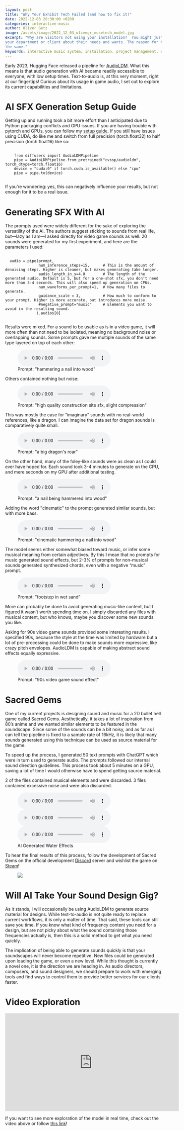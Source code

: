 ```yaml
---
layout: post
title: "Why Your Exhibit Tech Failed (and how to fix it)"
date: 2022-12-03 20:30:00 +0200
categories: interactive-music
author: Oliver Getz
image: /assets/image/2022_12_03_olivegr_musetech_model.jpg
excerpt: "Why are visitors not using your installation?  You might just disagree with yourself, the visitors, and
your department or client about their needs and wants. The reason for this disagreement is always
the same."
keywords: interactive music system, installation, project management, evaluation, evaluation design
---
```


Early 2023, Hugging Face released a pipeline for [AudioLDM](https://github.com/haoheliu/AudioLDM). What this means is that audio generation with AI became readily accessible to everyone, with low setup times. Text-to-audio is, at this very moment, right at our fingertips! Curious about its usage in game audio, I set out to explore its current capabilities and limitations.

# AI SFX Generation Setup Guide
Getting up and running took a bit more effort than I anticipated due to Python packaging conflicts and GPU issues. If you are having trouble with pytorch and GPUs, you can follow my [setup guide](http://https://mct-master.github.io/machine-learning/2023/04/25/olivegr-pytorch-gpu.html). If you still have issues using CUDA, do like me and switch from full precision (torch.float32) to half precision (torch.float16) like so:

<pre>
  <code>
    from diffusers import AudioLDMPipeline
    pipe = AudioLDMPipeline.from_pretrained("cvssp/audioldm", torch_dtype=torch.float16)
    device = "cuda:0" if torch.cuda.is_available() else "cpu"
    pipe = pipe.to(device)
  </code>
</pre>

If you’re wondering: yes, this can negatively influence your results, but not enough for it to be a real issue.

# Generating SFX With AI
The prompts used were widely different for the sake of exploring the versatility of the AI. The authors suggest sticking to sounds from real life, but—lazy as I am—I asked directly for video game sounds as well. 20 sounds were generated for my first experiment, and here are the parameters I used:

<pre>
  <code>
  audio = pipe(prompt,
               num_inference_steps=15,      # This is the amount of denoising steps. Higher is cleaner, but makes generating take longer.
               audio_length_in_s=4.0        # The length of the generated audio. Default is 5, but for a one-shot sfx, you don’t need more than 3-4 seconds. This will also speed up generation on CPUs.
               num_waveforms_per_prompt=1,  # How many files to generate.
               guidance_scale = 3,          # How much to conform to your prompt. Higher is more accurate, but introduces more noise.
               #negative_prompt="music"     # Elements you want to avoid in the resulting sound.
              ).audios[0]
  </code>
</pre>

Results were mixed. For a sound to be usable as is in a video game, it will more often than not need to be isolated, meaning no background noise or overlapping sounds. Some prompts gave me multiple sounds of the same type layered on top of each other:

<figure>
  <audio controls>
    <source src="	https://www.uio.no/english/studies/programmes/mct-master/blog/assets/audio/2023_04_25_olivegr_ai_sfx_hammer_2.mp3" type="audio/mpeg">
    Alternate Text
  </audio>
  <figcaption>Prompt: "hammering a nail into wood"</figcaption>
</figure>

Others contained nothing but noise:

<figure>
  <audio controls>
    <source src="	https://www.uio.no/english/studies/programmes/mct-master/blog/assets/audio/2023_04_25_olivegr_ai_sfx_construction.mp3" type="audio/mpeg">
    Alternate Text
  </audio>
  <figcaption>Prompt: "high quality construction site sfx, slight compression"</figcaption>
</figure>

This was mostly the case for “imaginary” sounds with no real-world references, like a dragon. I can imagine the data set for dragon sounds is comparatively quite small.

<figure>
  <audio controls>
    <source src="	https://www.uio.no/english/studies/programmes/mct-master/blog/assets/audio/2023_04_25_olivegr_ai_sfx_dragon.mp3" type="audio/mpeg">
    Alternate Text
  </audio>
  <figcaption>Prompt: "a big dragon's roar"</figcaption>
</figure>

On the other hand, many of the foley-like sounds were as clean as I could ever have hoped for. Each sound took 3-4 minutes to generate on the CPU, and mere seconds on my GPU after additional testing.

<figure>
  <audio controls>
    <source src="	https://www.uio.no/english/studies/programmes/mct-master/blog/assets/audio/2023_04_25_olivegr_ai_sfx_hammer_cinematic.mp3" type="audio/mpeg">
    Alternate Text
  </audio>
  <figcaption>Prompt: "a nail being hammered into wood"</figcaption>
</figure>

Adding the word "cinematic" to the prompt generated similar sounds, but with more bass.

<figure>
  <audio controls>
    <source src="	https://www.uio.no/english/studies/programmes/mct-master/blog/assets/audio/2023_04_25_olivegr_ai_sfx_hammer.mp3" type="audio/mpeg">
    Alternate Text
  </audio>
  <figcaption>Prompt: "cinematic hammering a nail into wood"</figcaption>
</figure>

The model seems either somewhat biased toward music, or infer some musical meaning from certain adjectives. By this I mean that no prompts for music generated sound effects, but 2-3% of prompts for non-musical sounds generated synthesized chords, even with a negative “music” prompt.

<figure>
  <audio controls>
    <source src="	https://www.uio.no/english/studies/programmes/mct-master/blog/assets/audio/2023_04_25_olivegr_ai_sfx_footstep.mp3" type="audio/mpeg">
    Alternate Text
  </audio>
  <figcaption>Prompt: "footstep in wet sand"</figcaption>
</figure>

More can probably be done to avoid generating music-like content, but I figured it wasn’t worth spending time on. I simply discarded any files with musical content, but who knows, maybe you discover some new sounds you like.

Asking for 90s video game sounds provided some interesting results. I specified 90s, because the style at the time was limited by hardware but a lot of pre-processing could be done to make sounds more expressive, like crazy pitch envelopes. AudioLDM is capable of making abstract sound effects equally expressive.

<figure>
  <audio controls>
    <source src="	https://www.uio.no/english/studies/programmes/mct-master/blog/assets/audio/2023_04_25_olivegr_ai_sfx_vgs.mp3" type="audio/mpeg">
    Alternate Text
  </audio>
  <figcaption>Prompt: "90s video game sound effect"</figcaption>
</figure>

# Sacred Gems
One of my current projects is designing sound and music for a 2D bullet hell game called Sacred Gems. Aesthetically, it takes a lot of inspiration from 80’s anime and we wanted similar elements to be featured in the soundscape. Since some of the sounds can be a bit noisy, and as far as I can tell the pipeline is fixed to a sample rate of 16kHz, it is likely that many sounds generated using this technique can be used as source material for the game.

To speed up the process, I generated 50 text prompts with ChatGPT which were in turn used to generate audio. The prompts followed our internal sound direction guidelines. This process took about 5 minutes on a GPU, saving a lot of time I would otherwise have to spend getting source material.

2 of the files contained musical elements and were discarded. 3 files contained excessive noise and were also discarded.

<figure style="float: none">
  <audio controls>
    <source src="	https://www.uio.no/english/studies/programmes/mct-master/blog/assets/audio/2023_04_25_olivegr_ai_sfx_water_1.mp3" type="audio/mpeg">
    Alternate Text
  </audio>
  <audio controls>
    <source src="	https://www.uio.no/english/studies/programmes/mct-master/blog/assets/audio/2023_04_25_olivegr_ai_sfx_water_2.mp3" type="audio/mpeg">
    Alternate Text
  </audio>
  <audio controls>
    <source src="	https://www.uio.no/english/studies/programmes/mct-master/blog/assets/audio/2023_04_25_olivegr_ai_sfx_water_3.mp3" type="audio/mpeg">
    Alternate Text
  </audio>
  <figcaption>AI Generated Water Effects</figcaption>
</figure>

To hear the final results of this process, follow the development of Sacred Gems on the official development [Discord](discord.gg/hGx6qxKMD3) server and wishlist the game on [Steam](https://store.steampowered.com/app/1739260/Sacred_Gems/)!

<figure style="float: none">
   <img src="https://www.uio.no/english/studies/programmes/mct-master/blog/assets/image/2023_04_25_olivegr_sg.gif"  width="auto" />
</figure>

# Will AI Take Your Sound Design Gig?
As it stands, I will occasionally be using AudioLDM to generate source material for designs. While text-to-audio is not quite ready to replace current workflows, it is only a matter of time. That said, these tools can still save you time. If you know what kind of frequency content you need for a design, but are not picky about what the sound containing those frequencies actually is, then this is a solid method to get what you need quickly.

The implication of being able to generate sounds quickly is that your soundscapes will never become repetitive. New files could be generated upon loading the game, or even a new level. While this thought is currently a novel one, it is the direction we are heading in. As audio directors, composers, and sound designers, we should prepare to work with emerging tools and find ways to control them to provide better services for our clients faster.

# Video Exploration

<iframe width="560" height="315" src="https://www.youtube.com/embed/cgowAgbLTfk" title="YouTube video player" frameborder="0" allow="accelerometer; autoplay; clipboard-write; encrypted-media; gyroscope; picture-in-picture; web-share" allowfullscreen></iframe>

If you want to see more exploration of the model in real time, check out the video above or follow [this link](https://youtu.be/cgowAgbLTfk)!
